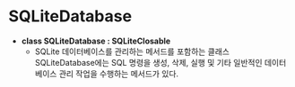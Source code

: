 # SQLiteDatabase

* **class SQLiteDatabase : SQLiteClosable**
    - SQLite 데이터베이스를 관리하는 메서드를 포함하는 클래스  
    SQLiteDatabase에는 SQL 명령을 생성, 삭제, 실행 및 기타 일반적인 데이터베이스 관리 작업을 수행하는 메서드가 있다.  